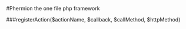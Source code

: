 #Phermion the one file php framework

###registerAction($actionName, $callback, $callMethod, $httpMethod)